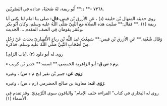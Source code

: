 ٧٣٦٨ -** د:** أَبُو ريمة، لهُ صُحبَةٌ، عداده في البَصْرِيّين.

روى حديثه المنهال بْن خليفة (د) ، عَنِ الأزرق بْن قيس،**قال:** صلى بنا امام لنا يكنى أبا ريمة (١) ،** فقال:** صليت هذه الصلاة مع النَّبِيّ صَلَّى اللَّهُ عليه وسلم، وكان أَبُو بكر وعُمَر يقومان فِي الصف المقدم ... الحديث.

وَقَال شُعْبَة،** عَنِ الأزرق بْن قيس:** سَمِعْتُ عَبد اللَّه بْن رباح الأَنْصارِيّ يحدث عَنْ رَجُلٍ مِنْ أَصْحَابِ النَّبِيِّ صَلَّى اللَّهُ عليه وسلم. فذكره.

روى له أبو داود (٢) .[باب الزاي]

**• رم د س ق:** أبو الزاهرية الحمصي،** اسمه:** حدير بْن كريب.

**رَوَى عَن:** جبير بْن نفير (بخ م د س) ، وغيره.

**رَوَى عَنه:** معاوية بن صالح الحضرمي (رم د س) ، وغيره.

روى له البخاري في كتاب" القراءة خلف الإمام" والباقون سوى التِّرْمِذِيّ. وقد تقدم فِي الأَسماء (١) .